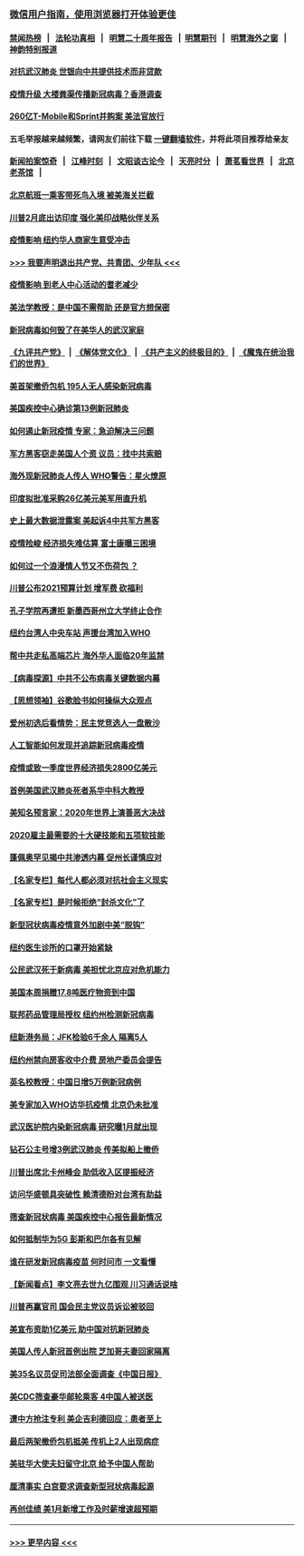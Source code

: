 ### [微信用户指南，使用浏览器打开体验更佳](https://github.com/gfw-breaker/banned-news1/blob/master/indexes/wechat-guide.md?t=0)
#### [禁闻热榜](热点新闻.md?t=0)  &nbsp;&nbsp;|&nbsp;&nbsp; [法轮功真相](https://github.com/gfw-breaker/truth/blob/master/README.md?t=0) &nbsp;&nbsp;|&nbsp;&nbsp; [明慧二十周年报告](https://github.com/gfw-breaker/mh-reports/blob/master/README.md?t=0) &nbsp;&nbsp;|&nbsp;&nbsp;[明慧期刊](https://github.com/gfw-breaker/mh-qikan) &nbsp;&nbsp;|&nbsp;&nbsp; [明慧海外之窗](https://github.com/gfw-breaker/mh-news/blob/master/README.md?t=0) &nbsp;&nbsp;|&nbsp;&nbsp; [神韵特别报道](https://github.com/gfw-breaker/mh-news/blob/master/shenyun.md?t=0)
#### [对抗武汉肺炎 世银向中共提供技术而非贷款](../pages/nsc412/n11861652.md?t=02120233) 
#### [疫情升级 大楼粪渠传播新冠病毒？香港调查](../pages/nsc412/n11861556.md?t=02120233) 
#### [260亿T-Mobile和Sprint并购案 美法官放行](../pages/nsc412/n11861511.md?t=02120233) 
#### 五毛举报越来越频繁，请网友们前往下载 [一键翻墙软件](https://github.com/gfw-breaker/ssr-accounts)，并将此项目推荐给亲友
#### [新闻拍案惊奇](https://github.com/gfw-breaker/banned-news1/blob/master/pages/link4.md) &nbsp;&nbsp;|&nbsp;&nbsp; [江峰时刻](https://github.com/gfw-breaker/banned-news1/blob/master/pages/link4.md) &nbsp;&nbsp;|&nbsp;&nbsp; [文昭谈古论今](https://github.com/gfw-breaker/banned-news1/blob/master/pages/link4.md) &nbsp;&nbsp;|&nbsp;&nbsp; [天亮时分](https://github.com/gfw-breaker/banned-news1/blob/master/pages/link4.md) &nbsp;&nbsp;|&nbsp;&nbsp; [萧茗看世界](https://github.com/gfw-breaker/banned-news1/blob/master/pages/link4.md) &nbsp;&nbsp;|&nbsp;&nbsp; [北京老茶馆](https://github.com/gfw-breaker/banned-news1/blob/master/pages/link4.md) &nbsp;&nbsp;|&nbsp;&nbsp; 
#### [北京航班一乘客带死鸟入境 被美海关拦截](../pages/nsc412/n11861317.md?t=02120233) 
#### [川普2月底出访印度 强化美印战略伙伴关系](../pages/nsc412/n11860557.md?t=02120233) 
#### [疫情影响  纽约华人商家生意受冲击](../pages/nsc412/n11860284.md?t=02120233) 
#### [>>> 我要声明退出共产党、共青团、少年队 <<<](https://github.com/begood0513/goodnews/blob/master/quit/letter.md) 
#### [疫情影响  到老人中心活动的耆老减少](../pages/nsc412/n11860199.md?t=02120233) 
#### [美法学教授：是中国不需帮助 还是官方想保密](../pages/nsc412/n11859492.md?t=02120233) 
#### [新冠病毒如何毁了在美华人的武汉家庭](../pages/nsc412/n11859524.md?t=02120233) 
#### [《九评共产党》](https://github.com/begood0513/9ping.md/blob/master/README.md) &nbsp;|&nbsp; [《解体党文化》](../../../../jtdwh.md/blob/master/README.md)  &nbsp;|&nbsp; [《共产主义的终极目的》](../../../../gczydzjmd.md/blob/master/README.md) &nbsp;|&nbsp; [《魔鬼在统治我们的世界》](../../../../mgztzwmdsj.md/blob/master/README.md) 
#### [美首架撤侨包机 195人无人感染新冠病毒](../pages/nsc412/n11859908.md?t=02120233) 
#### [美国疾控中心确诊第13例新冠肺炎](../pages/nsc412/n11859966.md?t=02120233) 
#### [如何遏止新冠疫情 专家：急迫解决三问题](../pages/nsc412/n11859685.md?t=02120233) 
#### [军方黑客窃走美国人个资 议员：找中共索赔](../pages/nsc412/n11859371.md?t=02120233) 
#### [海外现新冠肺炎人传人 WHO警告：星火燎原](../pages/nsc412/n11859252.md?t=02120233) 
#### [印度拟批准采购26亿美元美军用直升机](../pages/nsc412/n11859143.md?t=02120233) 
#### [史上最大数据泄露案 美起诉4中共军方黑客](../pages/nsc412/n11859115.md?t=02120233) 
#### [疫情险峻 经济损失难估算 富士康曝三困境](../pages/nsc412/n11859120.md?t=02120233) 
#### [如何过一个浪漫情人节又不伤荷包 ？](../pages/nsc412/n11858969.md?t=02120233) 
#### [川普公布2021预算计划 增军费 砍福利](../pages/nsc412/n11859012.md?t=02120233) 
#### [孔子学院再遭拒 新墨西哥州立大学终止合作](../pages/nsc412/n11858661.md?t=02120233) 
#### [纽约台湾人中央车站  声援台湾加入WHO](../pages/nsc412/n11857757.md?t=02120233) 
#### [帮中共走私高端芯片 海外华人面临20年监禁](../pages/nsc412/n11855016.md?t=02120233) 
#### [【病毒探源】中共不公布病毒关键数据内幕](../pages/nsc412/n11856584.md?t=02120233) 
#### [【思想领袖】谷歌脸书如何操纵大众观点](../pages/nsc412/n11680874.md?t=02120233) 
#### [爱州初选后看情势：民主党竞选人一盘散沙](../pages/nsc412/n11856557.md?t=02120233) 
#### [人工智能如何发现并追踪新冠病毒疫情](../pages/nsc412/n11856398.md?t=02120233) 
#### [疫情或致一季度世界经济损失2800亿美元](../pages/nsc412/n11855639.md?t=02120233) 
#### [首例美国武汉肺炎死者系华中科大教授](../pages/nsc412/n11855500.md?t=02120233) 
#### [美知名预言家：2020年世界上演善恶大决战](../pages/nsc412/n11855418.md?t=02120233) 
#### [2020雇主最需要的十大硬技能和五项软技能](../pages/nsc412/n11850953.md?t=02120233) 
#### [蓬佩奥罕见揭中共渗透内幕 促州长谨慎应对](../pages/nsc412/n11854685.md?t=02120233) 
#### [【名家专栏】每代人都必须对抗社会主义现实](../pages/nsc412/n11831412.md?t=02120233) 
#### [【名家专栏】是时候拒绝“封杀文化”了](../pages/nsc412/n11814093.md?t=02120233) 
#### [新型冠状病毒疫情意外加剧中美“脱钩”](../pages/nsc412/n11854475.md?t=02120233) 
#### [纽约医生诊所的口罩开始紧缺](../pages/nsc412/n11853364.md?t=02120233) 
#### [公民武汉死于新病毒 美担忧北京应对危机能力](../pages/nsc412/n11854331.md?t=02120233) 
#### [美国本周捐赠17.8吨医疗物资到中国](../pages/nsc412/n11854269.md?t=02120233) 
#### [联邦药品管理局授权  纽约州检测新冠病毒](../pages/nsc412/n11853371.md?t=02120233) 
#### [纽新港务局：JFK检验6千余人  隔离5人](../pages/nsc412/n11853366.md?t=02120233) 
#### [纽约州禁向房客收中介费  房地产委员会提告](../pages/nsc412/n11853360.md?t=02120233) 
#### [英名校教授：中国日增5万例新冠病例](../pages/nsc412/n11854174.md?t=02120233) 
#### [美专家加入WHO访华抗疫情 北京仍未批准](../pages/nsc412/n11854043.md?t=02120233) 
#### [武汉医护院内染新冠病毒 研究曝1月就出现](../pages/nsc412/n11852928.md?t=02120233) 
#### [钻石公主号增3例武汉肺炎 传美拟船上撤侨](../pages/nsc412/n11853240.md?t=02120233) 
#### [川普出席北卡州峰会 助低收入区提振经济](../pages/nsc412/n11853232.md?t=02120233) 
#### [访问华盛顿具突破性 赖清德盼对台湾有助益](../pages/nsc412/n11853129.md?t=02120233) 
#### [筛查新冠状病毒 美国疾控中心报告最新情况](../pages/nsc412/n11853070.md?t=02120233) 
#### [如何抵制华为5G 彭斯和巴尔各有见解](../pages/nsc412/n11852535.md?t=02120233) 
#### [谁在研发新冠病毒疫苗 何时问市 一文看懂](../pages/nsc412/n11852840.md?t=02120233) 
#### [【新闻看点】李文亮去世九亿围观 川习通话说啥](../pages/nsc412/n11852360.md?t=02120233) 
#### [川普再赢官司 国会民主党议员诉讼被驳回](../pages/nsc412/n11852287.md?t=02120233) 
#### [美宣布资助1亿美元 助中国对抗新冠肺炎](../pages/nsc412/n11852531.md?t=02120233) 
#### [美国人传人新冠首例出院 芝加哥夫妻回家隔离](../pages/nsc412/n11852452.md?t=02120233) 
#### [美35名议员促司法部全面调查《中国日报》](../pages/nsc412/n11852435.md?t=02120233) 
#### [美CDC筛查豪华邮轮乘客 4中国人被送医](../pages/nsc412/n11852085.md?t=02120233) 
#### [遭中方抢注专利 美企吉利德回应：患者至上](../pages/nsc412/n11852037.md?t=02120233) 
#### [最后两架撤侨包机抵美 传机上2人出现病症](../pages/nsc412/n11852173.md?t=02120233) 
#### [美驻华大使夫妇留守北京 给予中国人帮助](../pages/nsc412/n11852165.md?t=02120233) 
#### [厘清事实 白宫要求调查新型冠状病毒起源](../pages/nsc412/n11852106.md?t=02120233) 
#### [再创佳绩 美1月新增工作及时薪增速超预期](../pages/nsc412/n11852174.md?t=02120233) 

----
#### [ >>> 更早内容 <<< ](../indexes/nsc412-earlier.md)
